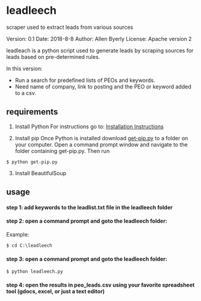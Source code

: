 # leadleech
scraper used to extract leads from various sources

Version: 0.1
Date: 2018-8-8
Author: Allen Byerly
License: Apache version 2

leadleach is a python script used to generate leads by scraping sources for leads based on pre-determined rules.

In this version:
- Run a search for predefined lists of PEOs and keywords.
- Need name of company, link to posting and the PEO or keyword added to a csv.

## requirements
1. Install Python
For instructions go to: [Installation Instructions](https://github.com/pettarin/python-on-windows/)

2. Install pip
Once Python is installed download [get-pip.py](https://bootstrap.pypa.io/get-pip.py) to a folder on your computer. Open a command prompt window and navigate to the folder containing get-pip.py. Then run 
```
$ python get-pip.py
```

3.  Install BeautifulSoup

## usage

#### step 1: add keywords to the leadlist.txt file in the leadleech folder

#### step 2: open a command prompt and goto the leadleech folder:
Example:
```
$ cd C:\leadleech
```

#### step 3: open a command prompt and goto the leadleech folder:
```
$ python leadleech.py
```

#### step 4: open the results in peo_leads.csv using your favorite spreadsheet tool (gdocs, excel, or just a text editor)

